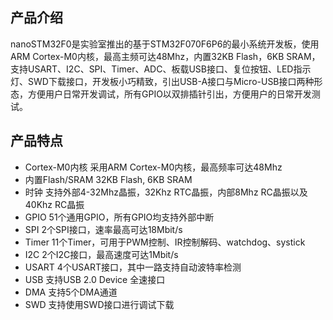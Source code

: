 ## 产品介绍
nanoSTM32F0是实验室推出的基于STM32F070F6P6的最小系统开发板，使用ARM Cortex-M0内核，最高主频可达48Mhz，内置32KB Flash，6KB SRAM，支持USART、I2C、SPI、Timer、ADC、板载USB接口、复位按钮、LED指示灯、SWD下载接口，开发板小巧精致，引出USB-A接口与Micro-USB接口两种形态，方便用户日常开发调试，所有GPIO以双排插针引出，方便用户的日常开发测试。

## 产品特点  
- Cortex-M0内核
    采用ARM Cortex-M0内核，最高频率可达48Mhz
- 内置Flash/SRAM
    32KB Flash, 6KB SRAM
- 时钟
    支持外部4-32Mhz晶振，32Khz RTC晶振，内部8Mhz RC晶振以及40Khz RC晶振
- GPIO
    51个通用GPIO，所有GPIO均支持外部中断
- SPI
    2个SPI接口，速率最高可达18Mbit/s
- Timer
    11个Timer，可用于PWM控制、IR控制解码、watchdog、systick
-  I2C
    2个I2C接口，最高速度可达1Mbit/s
-  USART
    4个USART接口，其中一路支持自动波特率检测
- USB
    支持USB 2.0 Device 全速接口
- DMA
    支持5个DMA通道
- SWD
    支持使用SWD接口进行调试下载
